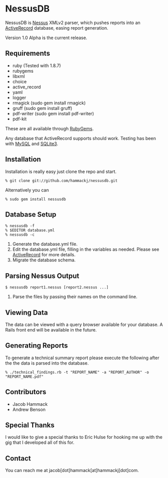 NessusDB
===

NessusDB is [Nessus](http://www.nessus.org) XMLv2 parser, which pushes reports into an [ActiveRecord](http://api.rubyonrails.org/classes/ActiveRecord/Base.html) database, easing report generation. 

Version 1.0 Alpha is the current release.

Requirements
---

* ruby (Tested with 1.8.7)
* rubygems
* libxml
* choice
* active_record
* yaml
* logger
* rmagick (sudo gem install rmagick)
* gruff (sudo gem install gruff)
* pdf-writer (sudo gem install pdf-writer)
* pdf-kit

These are all available through [RubyGems](http://rubygems.org/).

Any database that ActiveRecord supports should work. Testing has been with [MySQL](http://www.mysql.com/) and [SQLite3](http://sqlite.org/). 

Installation
---
Installation is really easy just clone the repo and start.

	% git clone git://github.com/hammackj/nessusdb.git
	
Alternatively you can 

	% sudo gem install nessusdb

Database Setup
---

	% nessusdb -f
	% $EDITOR database.yml
	% nessusdb -c

1. Generate the database.yml file.
2. Edit the database.yml file, filling in the variables as needed. Please see [ActiveRecord](http://api.rubyonrails.org/classes/ActiveRecord/Base.html) for more details.
3. Migrate the database schema.


Parsing Nessus Output
---

	$ nessusdb report1.nessus [report2.nessus ...]

1. Parse the files by passing their names on the command line.


Viewing Data
---
The data can be viewed with a query browser available for your database. A Rails front end will be available in the future.

Generating Reports
---
To generate a technical summary report please execute the following after the the data is parsed into the database.

	% ./technical_findings.rb -t "REPORT_NAME" -a "REPORT_AUTHOR" -o "REPORT_NAME.pdf"

Contributors
---
* Jacob Hammack
* Andrew Benson

Special Thanks
---
I would like to give a special thanks to Eric Hulse for hooking me up with the gig that I developed all of this for.

Contact
---
You can reach me at jacob[dot]hammack[at]hammackj[dot]com.

